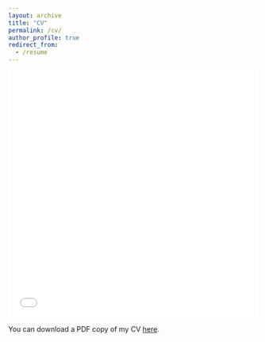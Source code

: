```yaml
---
layout: archive
title: "CV"
permalink: /cv/
author_profile: true
redirect_from:
  - /resume
---
```


<iframe src="/files/pdf/CV-Yu-Bin.pdf" width="100%" height="500" frameborder="no" border="0" marginwidth="0" marginheight="0"></iframe>

You can download a PDF copy of my CV [here](/files/pdf/CV-Yu-Bin.pdf).
